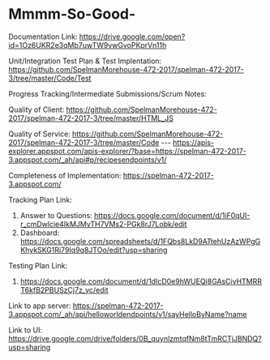 # Mmmm-So-Good-

Documentation Link: https://drive.google.com/open?id=1Oz6UKR2e3qMb7uwTW9vwGvoPKprVn11h



Unit/Integration Test Plan & Test Implentation: https://github.com/SpelmanMorehouse-472-2017/spelman-472-2017-3/tree/master/Code/Test



Progress Tracking/Intermediate Submissions/Scrum Notes:




Quality of Client: https://github.com/SpelmanMorehouse-472-2017/spelman-472-2017-3/tree/master/HTML_JS
                   




Quality of Service: https://github.com/SpelmanMorehouse-472-2017/spelman-472-2017-3/tree/master/Code ---
                    https://apis-explorer.appspot.com/apis-explorer/?base=https://spelman-472-2017-3.appspot.com/_ah/api#p/recipesendpoints/v1/



Completeness of Implementation: https://spelman-472-2017-3.appspot.com/
















Tracking Plan Link: 
1. Answer to Questions: https://docs.google.com/document/d/1iF0qUI-r_cmDwlcie4IkMJMvTH7VMs2-PGk8rJ7Lobk/edit
2. Dashboard: https://docs.google.com/spreadsheets/d/1FQbs8LkD9ATtehUzAzWPgGKhykSKG1Ri79Iq9q8JTOo/edit?usp=sharing

Testing Plan Link:
1. https://docs.google.com/document/d/1dIcD0e9hWUEQi8GAsCivHTMRRT6kfB2PBUSzCj7z_yc/edit

Link to app server: https://spelman-472-2017-3.appspot.com/_ah/api/helloworldendpoints/v1/sayHelloByName?name 

Link to UI: https://drive.google.com/drive/folders/0B_quynlzmtqfNm8tTmRCTjJBNDQ?usp=sharing

